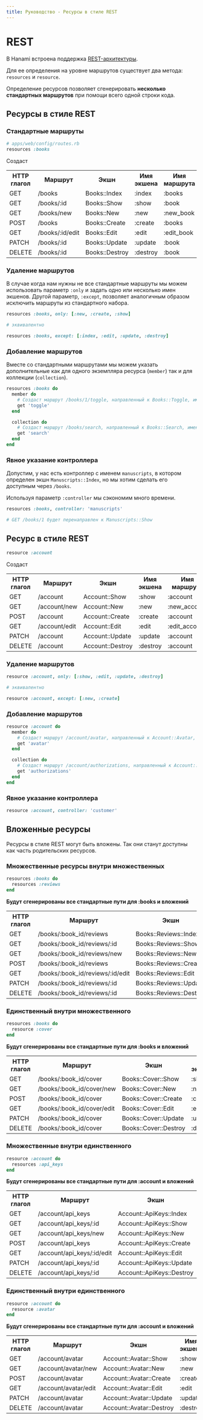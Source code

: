 ```yaml
---
title: Руководство - Ресурсы в стиле REST
---
```


# REST

В Hanami встроена поддержка [REST-архитектуры](http://en.wikipedia.org/wiki/Representational_state_transfer).

Для ее определения на уровне маршрутов существует два метода: `resources` и `resource`.

Определение ресурсов позволяет сгенерировать **несколько стандартных маршрутов** при помощи всего одной строки кода.

## Ресурсы в стиле REST

### Стандартные маршруты

```ruby
# apps/web/config/routes.rb
resources :books
```

Создаст

<table class="table table-bordered table-striped">
  <tr>
    <th>HTTP глагол</th>
    <th>Маршрут</th>
    <th>Экшн</th>
    <th>Имя экшена</th>
    <th>Имя маршрута</th>
  </tr>
  <tr>
    <td>GET</td>
    <td>/books</td>
    <td>Books::Index</td>
    <td>:index</td>
    <td>:books</td>
  </tr>
  <tr>
    <td>GET</td>
    <td>/books/:id</td>
    <td>Books::Show</td>
    <td>:show</td>
    <td>:book</td>
  </tr>
  <tr>
    <td>GET</td>
    <td>/books/new</td>
    <td>Books::New</td>
    <td>:new</td>
    <td>:new_book</td>
  </tr>
  <tr>
    <td>POST</td>
    <td>/books</td>
    <td>Books::Create</td>
    <td>:create</td>
    <td>:books</td>
  </tr>
  <tr>
    <td>GET</td>
    <td>/books/:id/edit</td>
    <td>Books::Edit</td>
    <td>:edit</td>
    <td>:edit_book</td>
  </tr>
  <tr>
    <td>PATCH</td>
    <td>/books/:id</td>
    <td>Books::Update</td>
    <td>:update</td>
    <td>:book</td>
  </tr>
  <tr>
    <td>DELETE</td>
    <td>/books/:id</td>
    <td>Books::Destroy</td>
    <td>:destroy</td>
    <td>:book</td>
  </tr>
</table>

### Удаление маршрутов

В случае когда нам нужны не все стандартные маршруты мы можем использовать параметр `:only` и задать одно или несколько имен экшенов.
Другой параметр, `:except`, позволяет аналогичным образом исключить маршруты из стандартного набора.

```ruby
resources :books, only: [:new, :create, :show]

# эквивалентно

resources :books, except: [:index, :edit, :update, :destroy]
```

### Добавление маршрутов

Вместе со стандартными маршрутами мы можем указать дополнительные как для одного экземпляра ресурса (`member`) так и для коллекции (`collection`).

```ruby
resources :books do
  member do
    # Создаст маршрут /books/1/toggle, направленный к Books::Toggle, именованный как :toggle_book
    get 'toggle'
  end

  collection do
    # Создаст маршрут /books/search, направленный к Books::Search, именованный как :search_books
    get 'search'
  end
end
```

### Явное указание контроллера

Допустим, у нас есть контроллер с именем `manuscripts`, в котором определен экшн `Manuscripts::Index`, но мы хотим сделать его доступным через `/books`.

Используя параметр `:controller` мы сэкономим много времени.

```ruby
resources :books, controller: 'manuscripts'

# GET /books/1 будет перенаправлен к Manuscripts::Show
```

## Ресурс в стиле REST

```ruby
resource :account
```

Создаст

<table class="table table-bordered table-striped">
  <tr>
    <th>HTTP глагол</th>
    <th>Маршрут</th>
    <th>Экшн</th>
    <th>Имя экшена</th>
    <th>Имя маршрута</th>
  </tr>
  <tr>
    <td>GET</td>
    <td>/account</td>
    <td>Account::Show</td>
    <td>:show</td>
    <td>:account</td>
  </tr>
  <tr>
    <td>GET</td>
    <td>/account/new</td>
    <td>Account::New</td>
    <td>:new</td>
    <td>:new_account</td>
  </tr>
  <tr>
    <td>POST</td>
    <td>/account</td>
    <td>Account::Create</td>
    <td>:create</td>
    <td>:account</td>
  </tr>
  <tr>
    <td>GET</td>
    <td>/account/edit</td>
    <td>Account::Edit</td>
    <td>:edit</td>
    <td>:edit_account</td>
  </tr>
  <tr>
    <td>PATCH</td>
    <td>/account</td>
    <td>Account::Update</td>
    <td>:update</td>
    <td>:account</td>
  </tr>
  <tr>
    <td>DELETE</td>
    <td>/account</td>
    <td>Account::Destroy</td>
    <td>:destroy</td>
    <td>:account</td>
  </tr>
</table>

### Удаление маршрутов

```ruby
resource :account, only: [:show, :edit, :update, :destroy]

# эквивалентно

resource :account, except: [:new, :create]
```

### Добавление маршрутов

```ruby
resource :account do
  member do
    # Создаст маршрут /account/avatar, направленный к Account::Avatar, именованный как :avatar_account
    get 'avatar'
  end

  collection do
    # Создаст маршрут /account/authorizations, направленный к Account::Authorizations, именованный как :authorizations_account
    get 'authorizations'
  end
end
```

### Явное указание контроллера

```ruby
resource :account, controller: 'customer'
```

## Вложенные ресурсы

Ресурсы в стиле REST могут быть вложены. Так они станут доступны как часть родительских ресурсов.

### Множественные ресурсы внутри множественных

```ruby
resources :books do
  resources :reviews
end
```

**Будут сгенерированы все стандартные пути для :books и вложений**

<table class="table table-bordered table-striped">
  <tr>
    <th>HTTP глагол</th>
    <th>Маршрут</th>
    <th>Экшн</th>
    <th>Имя экшена</th>
    <th>Имя маршрута</th>
  </tr>
  <tr>
    <td>GET</td>
    <td>/books/:book_id/reviews</td>
    <td>Books::Reviews::Index</td>
    <td>:index</td>
    <td>:book_reviews</td>
  </tr>
  <tr>
    <td>GET</td>
    <td>/books/:book_id/reviews/:id</td>
    <td>Books::Reviews::Show</td>
    <td>:show</td>
    <td>:book_review</td>
  </tr>
  <tr>
    <td>GET</td>
    <td>/books/:book_id/reviews/new</td>
    <td>Books::Reviews::New</td>
    <td>:new</td>
    <td>:new_book_review</td>
  </tr>
  <tr>
    <td>POST</td>
    <td>/books/:book_id/reviews</td>
    <td>Books::Reviews::Create</td>
    <td>:create</td>
    <td>:book_reviews</td>
  </tr>
  <tr>
    <td>GET</td>
    <td>/books/:book_id/reviews/:id/edit</td>
    <td>Books::Reviews::Edit</td>
    <td>:edit</td>
    <td>:edit_book_review</td>
  </tr>
  <tr>
    <td>PATCH</td>
    <td>/books/:book_id/reviews/:id</td>
    <td>Books::Reviews::Update</td>
    <td>:update</td>
    <td>:book_review</td>
  </tr>
  <tr>
    <td>DELETE</td>
    <td>/books/:book_id/reviews/:id</td>
    <td>Books::Reviews::Destroy</td>
    <td>:destroy</td>
    <td>:book_review</td>
  </tr>
</table>

### Единственный внутри множественного

```ruby
resources :books do
  resource :cover
end
```

**Будут сгенерированы все стандартные пути для :books и вложений**

<table class="table table-bordered table-striped">
  <tr>
    <th>HTTP глагол</th>
    <th>Маршрут</th>
    <th>Экшн</th>
    <th>Имя экшена</th>
    <th>Имя маршрута</th>
  </tr>
  <tr>
    <td>GET</td>
    <td>/books/:book_id/cover</td>
    <td>Books::Cover::Show</td>
    <td>:show</td>
    <td>:book_cover</td>
  </tr>
  <tr>
    <td>GET</td>
    <td>/books/:book_id/cover/new</td>
    <td>Books::Cover::New</td>
    <td>:new</td>
    <td>:new_book_cover</td>
  </tr>
  <tr>
    <td>POST</td>
    <td>/books/:book_id/cover</td>
    <td>Books::Cover::Create</td>
    <td>:create</td>
    <td>:book_cover</td>
  </tr>
  <tr>
    <td>GET</td>
    <td>/books/:book_id/cover/edit</td>
    <td>Books::Cover::Edit</td>
    <td>:edit</td>
    <td>:edit_book_cover</td>
  </tr>
  <tr>
    <td>PATCH</td>
    <td>/books/:book_id/cover</td>
    <td>Books::Cover::Update</td>
    <td>:update</td>
    <td>:book_cover</td>
  </tr>
  <tr>
    <td>DELETE</td>
    <td>/books/:book_id/cover</td>
    <td>Books::Cover::Destroy</td>
    <td>:destroy</td>
    <td>:book_cover</td>
  </tr>
</table>

### Множественные внутри единственного

```ruby
resource :account do
  resources :api_keys
end
```

**Будут сгенерированы все стандартные пути для :account и вложений**

<table class="table table-bordered table-striped">
  <tr>
    <th>HTTP глагол</th>
    <th>Маршрут</th>
    <th>Экшн</th>
    <th>Имя экшена</th>
    <th>Имя маршрута</th>
  </tr>  
  <tr>
    <td>GET</td>
    <td>/account/api_keys</td>
    <td>Account::ApiKeys::Index</td>
    <td>:index</td>
    <td>:account_api_keys</td>
  </tr>
  <tr>
    <td>GET</td>
    <td>/account/api_keys/:id</td>
    <td>Account::ApiKeys::Show</td>
    <td>:show</td>
    <td>:account_api_key</td>
  </tr>
  <tr>
    <td>GET</td>
    <td>/account/api_keys/new</td>
    <td>Account::ApiKeys::New</td>
    <td>:new</td>
    <td>:new_account_api_key</td>
  </tr>
  <tr>
    <td>POST</td>
    <td>/account/api_keys</td>
    <td>Account::ApiKeys::Create</td>
    <td>:create</td>
    <td>:account_api_keys</td>
  </tr>
  <tr>
    <td>GET</td>
    <td>/account/api_keys/:id/edit</td>
    <td>Account::ApiKeys::Edit</td>
    <td>:edit</td>
    <td>:edit_account_api_key</td>
  </tr>
  <tr>
    <td>PATCH</td>
    <td>/account/api_keys/:id</td>
    <td>Account::ApiKeys::Update</td>
    <td>:update</td>
    <td>:account_api_key</td>
  </tr>
  <tr>
    <td>DELETE</td>
    <td>/account/api_keys/:id</td>
    <td>Account::ApiKeys::Destroy</td>
    <td>:destroy</td>
    <td>:account_api_key</td>
  </tr>
</table>

### Единственный внутри единственного

```ruby
resource :account do
  resource :avatar
end
```

**Будут сгенерированы все стандартные пути для :account и вложений**

<table class="table table-bordered table-striped">
  <tr>
    <th>HTTP глагол</th>
    <th>Маршрут</th>
    <th>Экшн</th>
    <th>Имя экшена</th>
    <th>Имя маршрута</th>
  </tr>
  <tr>
    <td>GET</td>
    <td>/account/avatar</td>
    <td>Account::Avatar::Show</td>
    <td>:show</td>
    <td>:account_avatar</td>
  </tr>
  <tr>
    <td>GET</td>
    <td>/account/avatar/new</td>
    <td>Account::Avatar::New</td>
    <td>:new</td>
    <td>:new_account_avatar</td>
  </tr>
  <tr>
    <td>POST</td>
    <td>/account/avatar</td>
    <td>Account::Avatar::Create</td>
    <td>:create</td>
    <td>:account_avatar</td>
  </tr>
  <tr>
    <td>GET</td>
    <td>/account/avatar/edit</td>
    <td>Account::Avatar::Edit</td>
    <td>:edit</td>
    <td>:edit_account_avatar</td>
  </tr>
  <tr>
    <td>PATCH</td>
    <td>/account/avatar</td>
    <td>Account::Avatar::Update</td>
    <td>:update</td>
    <td>:account_avatar</td>
  </tr>
  <tr>
    <td>DELETE</td>
    <td>/account/avatar</td>
    <td>Account::Avatar::Destroy</td>
    <td>:destroy</td>
    <td>:account_avatar</td>
  </tr>
</table>
